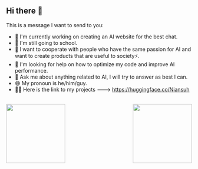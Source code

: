 ## Hi there 👋

This is a message I want to send to you:

- 🔭 I'm currently working on creating an AI website for the best chat.
- 🌱 I'm still going to school.
- 👯 I want to cooperate with people who have the same passion for AI and want to create products that are useful to society⚡.
- 🤔 I'm looking for help on how to optimize my code and improve AI performance.
- 💬 Ask me about anything related to AI, I will try to answer as best I can.
- 😄 My pronoun is he/him/guy.
- 💁‍♂️ Here is the link to my projects ---> https://huggingface.co/Niansuh
<br />
<div>
  <a href="https://github.com/Niansuh/Niansuh"> 
    <img align="left" height="160px" src="https://github-readme-stats.vercel.app/api?username=Niansuh&count_private=true&show_icons=true&theme=transparent" />
  </a>
  <a href="https://github.com/Niansuh/Niansuh"> 
    <img align="right"  height="160px" src="https://github-readme-stats.vercel.app/api/top-langs/?username=Niansuh&show_icons=true&layout=compact&theme=transparent"/>
  </a>
</div>
